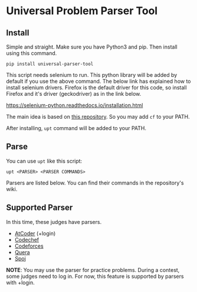 # Universal Problem Parser Tool

## Install

Simple and straight. Make sure you have Python3 and pip. Then install using this command.

`pip install universal-parser-tool`

This script needs selenium to run. This python library will be added by default if you use the above command. 
The below link has explained how to install selenium drivers.
Firefox is the default driver for this code, so install Firefox and it's driver (geckodriver) as in the link below.

https://selenium-python.readthedocs.io/installation.html

The main idea is based on [this repository](https://github.com/xalanq/cf-tool).
So you may add `cf` to your PATH.

After installing, `upt` command will be added to your PATH.

## Parse

You can use `upt` like this script:

`upt <PARSER> <PARSER COMMANDS>`

Parsers are listed below. You can find their commands in the repository's wiki.

## Supported Parser

In this time, these judges have parsers.

- [AtCoder](https://atcoder.jp/) (+login)
- [Codechef](https://www.codechef.com/)
- [Codeforces](https://codeforces.com/)
- [Quera](https://quera.ir/)
- [Spoj](https://www.spoj.com/)

**NOTE**: You may use the parser for practice problems. During a contest, some judges need to log in.
For now, this feature is supported by parsers with +login.
